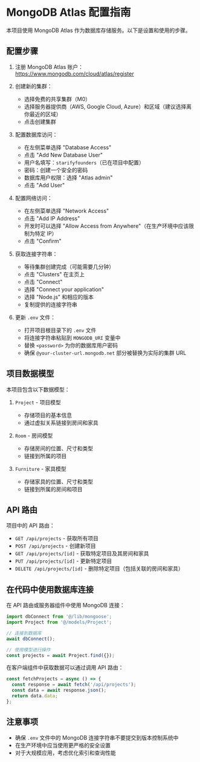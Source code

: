 # MongoDB Atlas 配置指南

本项目使用 MongoDB Atlas 作为数据库存储服务。以下是设置和使用的步骤。

## 配置步骤

1. 注册 MongoDB Atlas 账户：https://www.mongodb.com/cloud/atlas/register

2. 创建新的集群：
   - 选择免费的共享集群（M0）
   - 选择服务器提供商（AWS, Google Cloud, Azure）和区域（建议选择离你最近的区域）
   - 点击创建集群

3. 配置数据库访问：
   - 在左侧菜单选择 "Database Access"
   - 点击 "Add New Database User"
   - 用户名填写：`starifyfounders`（已在项目中配置）
   - 密码：创建一个安全的密码
   - 数据库用户权限：选择 "Atlas admin"
   - 点击 "Add User"

4. 配置网络访问：
   - 在左侧菜单选择 "Network Access"
   - 点击 "Add IP Address"
   - 开发时可以选择 "Allow Access from Anywhere"（在生产环境中应该限制为特定 IP）
   - 点击 "Confirm"

5. 获取连接字符串：
   - 等待集群创建完成（可能需要几分钟）
   - 点击 "Clusters" 在主页上
   - 点击 "Connect"
   - 选择 "Connect your application"
   - 选择 "Node.js" 和相应的版本
   - 复制提供的连接字符串

6. 更新 `.env` 文件：
   - 打开项目根目录下的 `.env` 文件
   - 将连接字符串粘贴到 `MONGODB_URI` 变量中
   - 替换 `<password>` 为你的数据库用户密码
   - 确保 `@your-cluster-url.mongodb.net` 部分被替换为实际的集群 URL

## 项目数据模型

本项目包含以下数据模型：

1. `Project` - 项目模型
   - 存储项目的基本信息
   - 通过虚拟关系链接到房间和家具

2. `Room` - 房间模型
   - 存储房间的位置、尺寸和类型
   - 链接到所属的项目

3. `Furniture` - 家具模型
   - 存储家具的位置、尺寸和类型
   - 链接到所属的房间和项目

## API 路由

项目中的 API 路由：

- `GET /api/projects` - 获取所有项目
- `POST /api/projects` - 创建新项目
- `GET /api/projects/[id]` - 获取特定项目及其房间和家具
- `PUT /api/projects/[id]` - 更新特定项目
- `DELETE /api/projects/[id]` - 删除特定项目（包括关联的房间和家具）

## 在代码中使用数据库连接

在 API 路由或服务器组件中使用 MongoDB 连接：

```javascript
import dbConnect from '@/lib/mongoose';
import Project from '@/models/Project';

// 连接到数据库
await dbConnect();

// 使用模型进行操作
const projects = await Project.find({});
```

在客户端组件中获取数据可以通过调用 API 路由：

```javascript
const fetchProjects = async () => {
  const response = await fetch('/api/projects');
  const data = await response.json();
  return data.data;
};
```

## 注意事项

- 确保 `.env` 文件中的 MongoDB 连接字符串不要提交到版本控制系统中
- 在生产环境中应当使用更严格的安全设置
- 对于大规模应用，考虑优化索引和查询性能 
